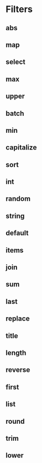 # Filters

## abs

## map

## select

## max

## upper

## batch

## min

## capitalize

## sort

## int

## random

## string

## default

## items

## join

## sum

## last

## replace

## title

## length

## reverse

## first

## list

## round

## trim

## lower
